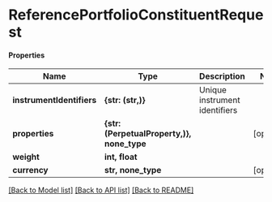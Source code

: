 # ReferencePortfolioConstituentRequest

#### Properties
Name | Type | Description | Notes
------------ | ------------- | ------------- | -------------
**instrumentIdentifiers** | **{str: (str,)}** | Unique instrument identifiers | 
**properties** | **{str: (PerpetualProperty,)}, none_type** |  | [optional] 
**weight** | **int, float** |  | 
**currency** | **str, none_type** |  | [optional] 

[[Back to Model list]](../README.md#documentation-for-models) [[Back to API list]](../README.md#documentation-for-api-endpoints) [[Back to README]](../README.md)

